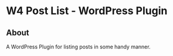 W4 Post List - WordPress Plugin
=======================

About
-----
A WordPress Plugin for listing posts in some handy manner.
